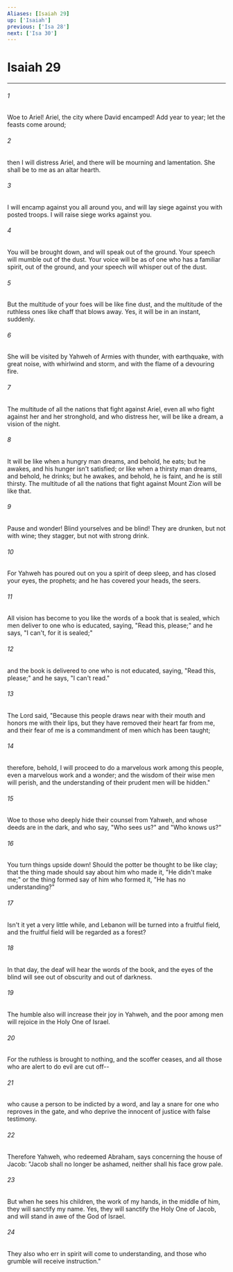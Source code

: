 ```yaml
---
Aliases: [Isaiah 29]
up: ['Isaiah']
previous: ['Isa 28']
next: ['Isa 30']
---
```

# Isaiah 29
***





###### 1 

Woe to Ariel! Ariel, the city where David encamped! Add year to year; let the feasts come around; 



###### 2 

then I will distress Ariel, and there will be mourning and lamentation. She shall be to me as an altar hearth. 



###### 3 

I will encamp against you all around you, and will lay siege against you with posted troops. I will raise siege works against you. 



###### 4 

You will be brought down, and will speak out of the ground. Your speech will mumble out of the dust. Your voice will be as of one who has a familiar spirit, out of the ground, and your speech will whisper out of the dust. 



###### 5 

But the multitude of your foes will be like fine dust, and the multitude of the ruthless ones like chaff that blows away. Yes, it will be in an instant, suddenly. 



###### 6 

She will be visited by Yahweh of Armies with thunder, with earthquake, with great noise, with whirlwind and storm, and with the flame of a devouring fire. 



###### 7 

The multitude of all the nations that fight against Ariel, even all who fight against her and her stronghold, and who distress her, will be like a dream, a vision of the night. 



###### 8 

It will be like when a hungry man dreams, and behold, he eats; but he awakes, and his hunger isn't satisfied; or like when a thirsty man dreams, and behold, he drinks; but he awakes, and behold, he is faint, and he is still thirsty. The multitude of all the nations that fight against Mount Zion will be like that. 



###### 9 

Pause and wonder! Blind yourselves and be blind! They are drunken, but not with wine; they stagger, but not with strong drink. 



###### 10 

For Yahweh has poured out on you a spirit of deep sleep, and has closed your eyes, the prophets; and he has covered your heads, the seers. 



###### 11 

All vision has become to you like the words of a book that is sealed, which men deliver to one who is educated, saying, "Read this, please;" and he says, "I can't, for it is sealed;" 



###### 12 

and the book is delivered to one who is not educated, saying, "Read this, please;" and he says, "I can't read." 



###### 13 

The Lord said, "Because this people draws near with their mouth and honors me with their lips, but they have removed their heart far from me, and their fear of me is a commandment of men which has been taught; 



###### 14 

therefore, behold, I will proceed to do a marvelous work among this people, even a marvelous work and a wonder; and the wisdom of their wise men will perish, and the understanding of their prudent men will be hidden." 



###### 15 

Woe to those who deeply hide their counsel from Yahweh, and whose deeds are in the dark, and who say, "Who sees us?" and "Who knows us?" 



###### 16 

You turn things upside down! Should the potter be thought to be like clay; that the thing made should say about him who made it, "He didn't make me;" or the thing formed say of him who formed it, "He has no understanding?" 



###### 17 

Isn't it yet a very little while, and Lebanon will be turned into a fruitful field, and the fruitful field will be regarded as a forest? 



###### 18 

In that day, the deaf will hear the words of the book, and the eyes of the blind will see out of obscurity and out of darkness. 



###### 19 

The humble also will increase their joy in Yahweh, and the poor among men will rejoice in the Holy One of Israel. 



###### 20 

For the ruthless is brought to nothing, and the scoffer ceases, and all those who are alert to do evil are cut off-- 



###### 21 

who cause a person to be indicted by a word, and lay a snare for one who reproves in the gate, and who deprive the innocent of justice with false testimony. 



###### 22 

Therefore Yahweh, who redeemed Abraham, says concerning the house of Jacob: "Jacob shall no longer be ashamed, neither shall his face grow pale. 



###### 23 

But when he sees his children, the work of my hands, in the middle of him, they will sanctify my name. Yes, they will sanctify the Holy One of Jacob, and will stand in awe of the God of Israel. 



###### 24 

They also who err in spirit will come to understanding, and those who grumble will receive instruction."
